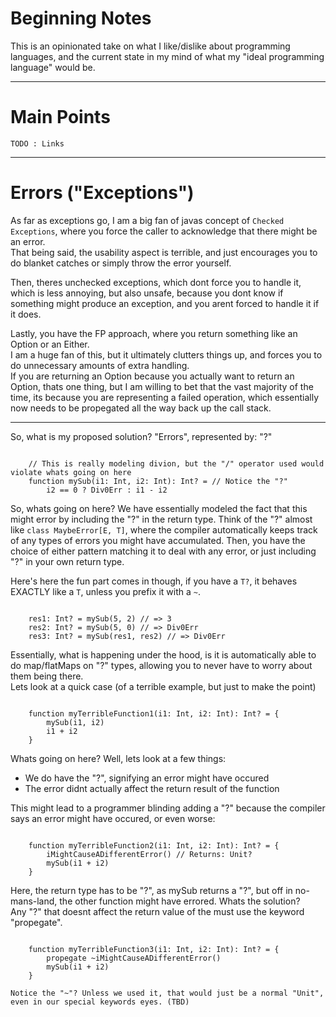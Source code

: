 
# Beginning Notes

This is an opinionated take on what I like/dislike about programming languages,
and the current state in my mind of what my "ideal programming language" would be.

---
# Main Points

`TODO : Links`

---
# Errors ("Exceptions")

As far as exceptions go, I am a big fan of javas concept of `Checked Exceptions`, where you force the caller to acknowledge that there might be an error.  
That being said, the usability aspect is terrible, and just encourages you to do blanket catches or simply throw the error yourself.  

Then, theres unchecked exceptions, which dont force you to handle it, which is less annoying, but also unsafe,
because you dont know if something might produce an exception, and you arent forced to handle it if it does.  

Lastly, you have the FP approach, where you return something like an Option or an Either.  
I am a huge fan of this, but it ultimately clutters things up, and forces you to do unnecessary amounts of extra handling.  
If you are returning an Option because you actually want to return an Option, thats one thing,
but I am willing to bet that the vast majority of the time, its because you are representing a failed operation, which essentially now needs to be propegated all the way back up the call stack.  

---

So, what is my proposed solution? "Errors", represented by: "?"

```rift

    // This is really modeling divion, but the "/" operator used would violate whats going on here
    function mySub(i1: Int, i2: Int): Int? = // Notice the "?"
        i2 == 0 ? Div0Err : i1 - i2

```

So, whats going on here? We have essentially modeled the fact that this might error by including the "?" in the return type. Think of the "?" almost like `class MaybeError[E, T]`, where the compiler automatically keeps track of any types of errors you might have accumulated. Then, you have the choice of either pattern matching it to deal with any error, or just including "?" in your own return type.  

Here's here the fun part comes in though, if you have a `T?`, it behaves EXACTLY like a `T`, unless you prefix it with a `~`.

```rift

    res1: Int? = mySub(5, 2) // => 3
    res2: Int? = mySub(5, 0) // => Div0Err
    res3: Int? = mySub(res1, res2) // => Div0Err

```

Essentially, what is happening under the hood, is it is automatically able to do map/flatMaps on "?" types, allowing you to never have to worry about them being there.  
Lets look at a quick case (of a terrible example, but just to make the point)

```rift

    function myTerribleFunction1(i1: Int, i2: Int): Int? = {
        mySub(i1, i2)
        i1 + i2
    }

```

Whats going on here? Well, lets look at a few things:
- We do have the "?", signifying an error might have occured
- The error didnt actually affect the return result of the function

This might lead to a programmer blinding adding a "?" because the compiler says an error might have occured, or even worse:

```rift

    function myTerribleFunction2(i1: Int, i2: Int): Int? = {
        iMightCauseADifferentError() // Returns: Unit?
        mySub(i1 + i2)
    }

```

Here, the return type has to be "?", as mySub returns a "?", but off in no-mans-land, the other function might have errored. Whats the solution?  
Any "?" that doesnt affect the return value of the must use the keyword "propegate".

```rift

    function myTerribleFunction3(i1: Int, i2: Int): Int? = {
        propegate ~iMightCauseADifferentError()
        mySub(i1 + i2)
    }

```

`Notice the "~"? Unless we used it, that would just be a normal "Unit", even in our special keywords eyes. (TBD)`
